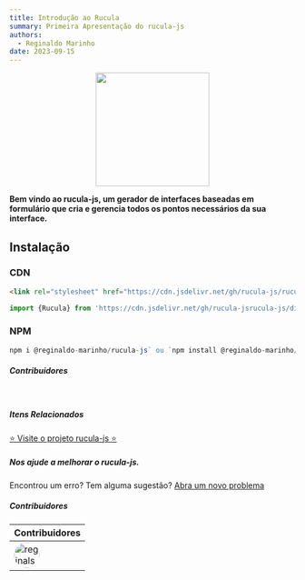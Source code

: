 ```yaml
---
title: Introdução ao Rucula
summary: Primeira Apresentação do rucula-js
authors:
  - Reginaldo Marinho
date: 2023-09-15
---
```


<p align="center">
  <img src="https://raw.githubusercontent.com/reginaldo-marinho/rucula-js/b76e809a44a66de3733e30388e29d672c8b61011/docs/assets/rucula.svg" style="width:200px">
</p>

**Bem vindo ao rucula-js, um gerador de interfaces baseadas em formulário que cria e gerencia todos os pontos necessários da sua interface.** 

## Instalação

### CDN
```html
<link rel="stylesheet" href="https://cdn.jsdelivr.net/gh/rucula-js/rucula-js/dist/style/style.css"/>
```
```js
import {Rucula} from 'https://cdn.jsdelivr.net/gh/rucula-jsrucula-js/dist/rucula.js'
```

### NPM
```js
npm i @reginaldo-marinho/rucula-js` ou `npm install @reginaldo-marinho/rucula-js`
```
##### Contribuidores

<br>

##### Itens Relacionados

<a href="https://github.com/rucula-js/rucula-js">⭐ Visite o projeto rucula-js ⭐</a>

<div class="rucula-info">
    <h5>Nos ajude a melhorar o rucula-js.</h5>
    Encontrou um erro? Tem alguma sugestão?  <a href="https://github.com/rucula-js/rucula-js/issues">Abra um novo problema</a><br>    
</div>

##### Contribuidores

|Contribuidores|
|-|
|<a href="https://github.com/reginaldo-marinho"><img width="45px" height="45px" style="border-radius:30px" alt="reginalso-marinho" title="TheLarkInn" src="https://avatars.githubusercontent.com/u/60780631?v=4"></a>|

